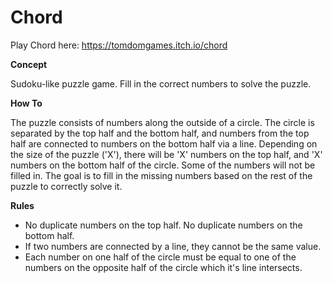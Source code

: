 # Chord

Play Chord here: https://tomdomgames.itch.io/chord

<strong>Concept</strong>

Sudoku-like puzzle game. Fill in the correct numbers to solve the puzzle.

<strong>How To</strong>

The puzzle consists of numbers along the outside of a circle. The circle is separated by the top half and the bottom half, and numbers from the top half are connected to numbers on the bottom half via a line. Depending on the size of the puzzle ('X'), there will be 'X' numbers on the top half, and 'X' numbers on the bottom half of the circle. Some of the numbers will not be filled in. The goal is to fill in the missing numbers based on the rest of the puzzle to correctly solve it.

<strong>Rules</strong>
<ul>
  <li>No duplicate numbers on the top half. No duplicate numbers on the bottom half.</li>
  <li>If two numbers are connected by a line, they cannot be the same value.</li>
<li>Each number on one half of the circle must be equal to one of the numbers on the opposite half of the circle which it's line intersects.</li>
</ul>
